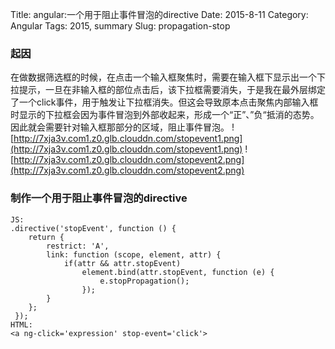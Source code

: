 Title: angular:一个用于阻止事件冒泡的directive
Date: 2015-8-11
Category: Angular 
Tags: 2015, summary
Slug: propagation-stop

### 起因
在做数据筛选框的时候，在点击一个输入框聚焦时，需要在输入框下显示出一个下拉提示，一旦在非输入框的部位点击后，该下拉框需要消失，于是我在最外层绑定了一个click事件，用于触发让下拉框消失。但这会导致原本点击聚焦内部输入框时显示的下拉框会因为事件冒泡到外部收起来，形成一个“正”、”负“抵消的态势。因此就会需要针对输入框那部分的区域，阻止事件冒泡。
![http://7xja3v.com1.z0.glb.clouddn.com/stopevent1.png](http://7xja3v.com1.z0.glb.clouddn.com/stopevent1.png)
![http://7xja3v.com1.z0.glb.clouddn.com/stopevent2.png](http://7xja3v.com1.z0.glb.clouddn.com/stopevent2.png)

### 制作一个用于阻止事件冒泡的directive
```
JS:
.directive('stopEvent', function () {
    return {
        restrict: 'A',
        link: function (scope, element, attr) {
            if(attr && attr.stopEvent)
                element.bind(attr.stopEvent, function (e) {
                    e.stopPropagation();
                });
        }
    };
 });
HTML:
<a ng-click='expression' stop-event='click'>
```
